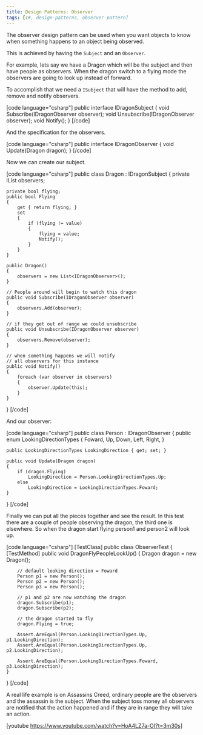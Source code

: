 ```yaml
---
title: Design Patterns: Observer
tags: [c#, design-patterns, observer-pattern]
---
```


The observer design pattern can be used when you want objects to know when something happens to an object being observed.

This is achieved by having the <code>Subject</code> and an <code>Observer</code>.
<!--more-->

For example, lets say we have a Dragon which will be the subject and then have people as observers. When the dragon switch to a flying mode the observers are going to look up instead of forward.

To accomplish that we need a <code>ISubject</code> that will have the method to add, remove and notify observers.

[code language="csharp"]
public interface IDragonSubject
{
    void Subscribe(IDragonObserver observer);
    void Unsubscribe(IDragonObserver observer);
    void Notify();
}
[/code]

And the specification for the observers.

[code language="csharp"]
public interface IDragonObserver
{
    void Update(Dragon dragon);
}
[/code]

Now we can create our subject.

[code language="csharp"]
public class Dragon : IDragonSubject
{
    private IList<IDragonObserver> observers;

    private bool flying;
    public bool Flying
    {
        get { return flying; }
        set
        {
            if (flying != value)
            {
                flying = value;
                Notify();
            }
        }
    }

    public Dragon()
    {
        observers = new List<IDragonObserver>();
    }

    // People around will begin to watch this dragon
    public void Subscribe(IDragonObserver observer)
    {
        observers.Add(observer);
    }

    // if they get out of range we could unsubscribe
    public void Unsubscribe(IDragonObserver observer)
    {
        observers.Remove(observer);
    }

    // when something happens we will notify
    // all observers for this instance
    public void Notify()
    {
        foreach (var observer in observers)
        {
            observer.Update(this);
        }
    }
}
[/code]

And our observer:

[code language="csharp"]
public class Person : IDragonObserver
{
    public enum LookingDirectionTypes
    {
        Foward,
        Up,
        Down,
        Left,
        Right,
    }

    public LookingDirectionTypes LookingDirection { get; set; }

    public void Update(Dragon dragon)
    {
        if (dragon.Flying)
            LookingDirection = Person.LookingDirectionTypes.Up;
        else
            LookingDirection = LookingDirectionTypes.Foward;
    }
}
[/code]

Finally we can put all the pieces together and see the result. In this test there are a couple of people observing the dragon, the third one is elsewhere. So when the dragon start flying person1 and person2 will look up.

[code language="csharp"]
[TestClass]
public class ObserverTest
{
    [TestMethod]
    public void DragonFlyPeopleLookUp()
    {
        Dragon dragon = new Dragon();

        // default looking direction = Foward
        Person p1 = new Person();
        Person p2 = new Person();
        Person p3 = new Person();

        // p1 and p2 are now watching the dragon
        dragon.Subscribe(p1);
        dragon.Subscribe(p2);

        // the dragon started to fly
        dragon.Flying = true;

        Assert.AreEqual(Person.LookingDirectionTypes.Up, p1.LookingDirection);
        Assert.AreEqual(Person.LookingDirectionTypes.Up, p2.LookingDirection);

        Assert.AreEqual(Person.LookingDirectionTypes.Foward, p3.LookingDirection);
    }
}
[/code]

A real life example is on Assassins Creed, ordinary people are the observers and the assassin is the subject. When the subject toss money all observers are notified that the action happened and if they are in range they will take an action.

[youtube https://www.youtube.com/watch?v=HoA4LZ7a-OI?t=3m30s]
